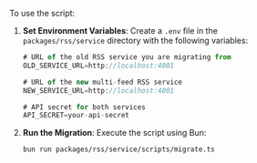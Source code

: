 To use the script:

1. __Set Environment Variables__: Create a `.env` file in the `packages/rss/service` directory with the following variables:

   ```javascript
   # URL of the old RSS service you are migrating from
   OLD_SERVICE_URL=http://localhost:4001

   # URL of the new multi-feed RSS service
   NEW_SERVICE_URL=http://localhost:4001

   # API secret for both services
   API_SECRET=your-api-secret
   ```

2. __Run the Migration__: Execute the script using Bun:

   ```bash
   bun run packages/rss/service/scripts/migrate.ts
   ```
